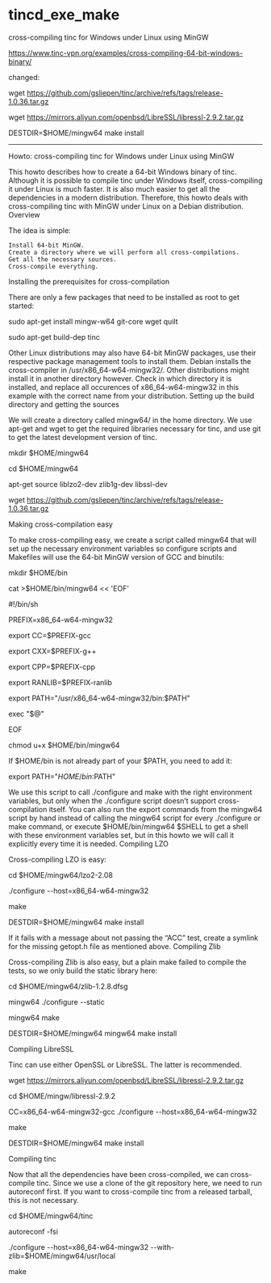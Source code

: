 # tincd_exe_make
cross-compiling tinc for Windows under Linux using MinGW


https://www.tinc-vpn.org/examples/cross-compiling-64-bit-windows-binary/

changed:

wget https://github.com/gsliepen/tinc/archive/refs/tags/release-1.0.36.tar.gz

wget https://mirrors.aliyun.com/openbsd/LibreSSL/libressl-2.9.2.tar.gz

DESTDIR=$HOME/mingw64 make install


---------------------------------------------------------

Howto: cross-compiling tinc for Windows under Linux using MinGW

This howto describes how to create a 64-bit Windows binary of tinc. Although it is possible to compile tinc under Windows itself, cross-compiling it under Linux is much faster. It is also much easier to get all the dependencies in a modern distribution. Therefore, this howto deals with cross-compiling tinc with MinGW under Linux on a Debian distribution.
Overview

The idea is simple:

    Install 64-bit MinGW.
    Create a directory where we will perform all cross-compilations.
    Get all the necessary sources.
    Cross-compile everything.

Installing the prerequisites for cross-compilation

There are only a few packages that need to be installed as root to get started:


sudo apt-get install mingw-w64 git-core wget quilt

sudo apt-get build-dep tinc

Other Linux distributions may also have 64-bit MinGW packages, use their respective package management tools to install them. Debian installs the cross-compiler in /usr/x86_64-w64-mingw32/. Other distributions might install it in another directory however. Check in which directory it is installed, and replace all occurences of x86_64-w64-mingw32 in this example with the correct name from your distribution.
Setting up the build directory and getting the sources

We will create a directory called mingw64/ in the home directory. We use apt-get and wget to get the required libraries necessary for tinc, and use git to get the latest development version of tinc.


mkdir $HOME/mingw64

cd $HOME/mingw64

apt-get source liblzo2-dev zlib1g-dev libssl-dev

wget https://github.com/gsliepen/tinc/archive/refs/tags/release-1.0.36.tar.gz

Making cross-compilation easy

To make cross-compiling easy, we create a script called mingw64 that will set up the necessary environment variables so configure scripts and Makefiles will use the 64-bit MinGW version of GCC and binutils:

mkdir $HOME/bin

cat >$HOME/bin/mingw64 << 'EOF'

#!/bin/sh

PREFIX=x86_64-w64-mingw32

export CC=$PREFIX-gcc

export CXX=$PREFIX-g++

export CPP=$PREFIX-cpp

export RANLIB=$PREFIX-ranlib

export PATH="/usr/x86_64-w64-mingw32/bin:$PATH"

exec "$@"

EOF

chmod u+x $HOME/bin/mingw64

If $HOME/bin is not already part of your $PATH, you need to add it:

export PATH="$HOME/bin:$PATH"

We use this script to call ./configure and make with the right environment variables, but only when the ./configure script doesn’t support cross-compilation itself. You can also run the export commands from the mingw64 script by hand instead of calling the mingw64 script for every ./configure or make command, or execute $HOME/bin/mingw64 $SHELL to get a shell with these environment variables set, but in this howto we will call it explicitly every time it is needed.
Compiling LZO

Cross-compiling LZO is easy:

cd $HOME/mingw64/lzo2-2.08

./configure --host=x86_64-w64-mingw32

make

DESTDIR=$HOME/mingw64 make install

If it fails with a message about not passing the “ACC” test, create a symlink for the missing getopt.h file as mentioned above.
Compiling Zlib

Cross-compiling Zlib is also easy, but a plain make failed to compile the tests, so we only build the static library here:

cd $HOME/mingw64/zlib-1.2.8.dfsg

mingw64 ./configure --static

mingw64 make

DESTDIR=$HOME/mingw64 mingw64 make install


Compiling LibreSSL

Tinc can use either OpenSSL or LibreSSL. The latter is recommended.

wget https://mirrors.aliyun.com/openbsd/LibreSSL/libressl-2.9.2.tar.gz

cd $HOME/mingw/libressl-2.9.2

CC=x86_64-w64-mingw32-gcc ./configure --host=x86_64-w64-mingw32

make

DESTDIR=$HOME/mingw64 make install



Compiling tinc

Now that all the dependencies have been cross-compiled, we can cross-compile tinc. Since we use a clone of the git repository here, we need to run autoreconf first. If you want to cross-compile tinc from a released tarball, this is not necessary.

cd $HOME/mingw64/tinc

autoreconf -fsi

./configure --host=x86_64-w64-mingw32 --with-zlib=$HOME/mingw64/usr/local

make



